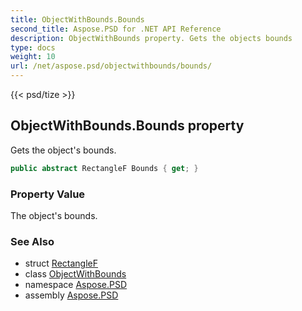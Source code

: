 ```yaml
---
title: ObjectWithBounds.Bounds
second_title: Aspose.PSD for .NET API Reference
description: ObjectWithBounds property. Gets the objects bounds
type: docs
weight: 10
url: /net/aspose.psd/objectwithbounds/bounds/
---
```

{{< psd/tize >}}
## ObjectWithBounds.Bounds property

Gets the object's bounds.

```csharp
public abstract RectangleF Bounds { get; }
```

### Property Value

The object's bounds.

### See Also

* struct [RectangleF](../../rectanglef/)
* class [ObjectWithBounds](../)
* namespace [Aspose.PSD](../../objectwithbounds/)
* assembly [Aspose.PSD](../../../)


